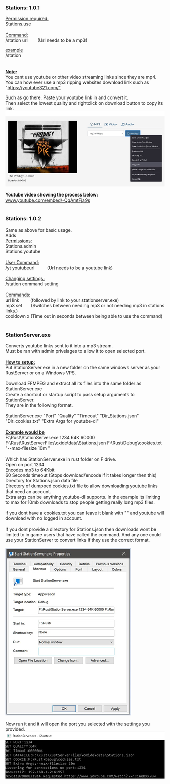 <h3><strong>Stations: 1.0.1<br /></strong></h3>
<p><span style="text-decoration: underline;">Permission required:</span><br />Stations.use<br /><br /><span style="text-decoration: underline;">Command:</span><br />/station url&nbsp;&nbsp;&nbsp;&nbsp;&nbsp;&nbsp;&nbsp; (Url needs to be a mp3)</p>
<p><span style="text-decoration: underline;">example</span><br />/station <br /><br /><br /><span style="text-decoration: underline;"><strong>Note</strong></span><strong>:</strong><br />You cant use youtube or other video streaming links since they are mp4.<br />You can how ever use a mp3 ripping websites download link such as "<a href="https://youtube321.com">https://youtube321.com/"</a></p>
<p>Such as go there. Paste your youtube link in and convert it.<br />Then select the lowest quality and rightclick on download button to copy its link.<br /><img src="https://github.com/bmgjet/Stations/raw/main/sccc.jpg" alt="" /></p>
<p><strong>Youtube video showing the process below:</strong><br /><a href="http://www.youtube.com/embed/-QgAmtFja9s">www.youtube.com/embed/-QgAmtFja9s</a><br /><br /></p>
<h3><strong>Stations: 1.0.2<br /></strong></h3>
<p>Same as above for basic usage.<br />Adds<br /><span style="text-decoration: underline;">Permissions:</span><br />Stations.admin<br />Stations.youtube<br /><br /><span style="text-decoration: underline;">User Command:</span><br />/yt youtubeurl&nbsp;&nbsp;&nbsp;&nbsp;&nbsp;&nbsp;&nbsp;&nbsp;&nbsp; (Url needs to be a youtube link)<br /><br /><span style="text-decoration: underline;">Changing settings:</span><br />/station command setting<br /><br /><span style="text-decoration: underline;">Commands:</span><br />url link &nbsp;&nbsp;&nbsp;&nbsp;&nbsp;&nbsp;&nbsp; (followed by link to your stationserver.exe)<br />mp3 set&nbsp;&nbsp;&nbsp;&nbsp;&nbsp;&nbsp; (Switches between needing mp3 or not needing mp3 in stations links.)<br />cooldown x (Time out in seconds between being able to use the command)<br /><br /></p>
<h3><strong>StationServer.exe</strong></h3>
<p>Converts youtube links sent to it into a mp3 stream.<br />Must be ran with admin privelages to allow it to open selected port.<br /><br /><strong><span style="text-decoration: underline;">How to setup:</span></strong><br />Put StationServer.exe in a new folder on the same windows server as your RustServer or on a Windows VPS.<br /><br />Download FFMPEG and extract all its files into the same folder as StationServer.exe<br />Create a shortcut or startup script to pass setup arguments to StationServer.<br />They are in the following format.<br /><br />StationServer.exe "Port" "Quality" "Timeout" "Dir_Stations.json" "Dir_cookies.txt" "Extra Args for youtube-dl"<br /><br /><strong><span style="text-decoration: underline;">Example would be</span></strong><br />F:\Rust\StationServer.exe 1234 64K 60000 F:\Rust\RustServerFiles\oxide\data\Stations.json F:\Rust\Debug\cookies.txt "--max-filesize 10m "<br /><br />Which has StationServer.exe in rust folder on F drive.<br />Open on port 1234<br />Encodes mp3 to 64Kbit<br />60 Seconds timeout (Stops download/encode if it takes longer then this)<br />Directory for Stations.json data file<br />Directory of dumpped cookies.txt file to allow downloading youtube links that need an account.<br />Extra args can be anything youtube-dl supports. In the example its limiting to max for 10mb downloads to stop people getting really long mp3 files.<br /><br />if you dont have a cookies.txt you can leave it blank with "" and youtube will download with no logged in account.<br /><br />If you dont provide a directory for Stations.json then downloads wont be limited to in game users that have called the command. And any one could use your StationServer to convert links if they use the correct format.<br /><br /><img src="https://github.com/bmgjet/Stations/raw/main/shortcutexample.jpg" alt="" /></p>
<p>Now run it and it will open the port you selected with the settings you provided.<br /><img src="https://github.com/bmgjet/Stations/raw/main/stationserverscreen.jpg" alt="" /></p>
